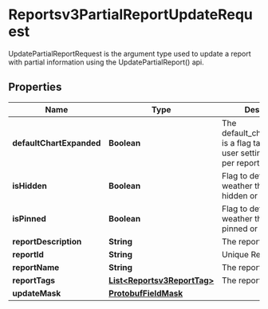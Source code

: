

# Reportsv3PartialReportUpdateRequest

UpdatePartialReportRequest is the argument type used to update a report with partial information using the UpdatePartialReport() api.

## Properties

| Name | Type | Description | Notes |
|------------ | ------------- | ------------- | -------------|
|**defaultChartExpanded** | **Boolean** | The default_chart_expanded is a flag taken from the user settings collection per report and user. |  [optional] |
|**isHidden** | **Boolean** | Flag to determine weather the report is hidden or not. |  [optional] |
|**isPinned** | **Boolean** | Flag to determine weather the report is pinned or not. |  [optional] |
|**reportDescription** | **String** | The report description. |  [optional] |
|**reportId** | **String** | Unique Report ID. |  [optional] |
|**reportName** | **String** | The report name. |  [optional] |
|**reportTags** | [**List&lt;Reportsv3ReportTag&gt;**](Reportsv3ReportTag.md) | The report tags. |  [optional] |
|**updateMask** | [**ProtobufFieldMask**](ProtobufFieldMask.md) |  |  [optional] |



